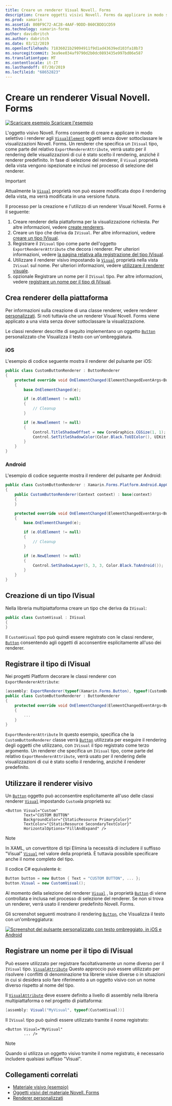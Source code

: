 ```yaml
---
title: Creare un renderer Visual Novell. Forms
description: Creare oggetti visivi Novell. Forms da applicare in modo selettivo agli oggetti visualElement senza dover sottoclassare le visualizzazioni Novell. Forms.
ms.prod: xamarin
ms.assetid: 80BF9C72-AC28-4AAF-9DDD-B60CBDD1CD59
ms.technology: xamarin-forms
author: davidbritch
ms.author: dabritch
ms.date: 03/12/2019
ms.openlocfilehash: 71836021b29094911f9d1ad43639ed103fa18b73
ms.sourcegitcommit: 3ea9ee034af9790d2b0dc0893435e997bd06e587
ms.translationtype: MT
ms.contentlocale: it-IT
ms.lasthandoff: 07/30/2019
ms.locfileid: "68652823"
---
```

# <a name="create-a-xamarinforms-visual-renderer"></a>Creare un renderer Visual Novell. Forms

[![Scaricare esempio](~/media/shared/download.png) Scaricare l'esempio](https://docs.microsoft.com/samples/xamarin/xamarin-forms-samples/userinterface-visualdemos)

L'oggetto visivo Novell. Forms consente di creare e applicare in modo selettivo i renderer agli [`VisualElement`](xref:Xamarin.Forms.VisualElement) oggetti senza dover sottoclassare le visualizzazioni Novell. Forms. Un renderer che specifica un `IVisual` tipo, come parte del relativo `ExportRendererAttribute`, verrà usato per il rendering delle visualizzazioni di cui è stato scelto il rendering, anziché il renderer predefinito. In fase di selezione del renderer, il `Visual` proprietà della vista vengono ispezionate e inclusi nel processo di selezione del renderer.

> [!IMPORTANT]
> Attualmente la [`Visual`](xref:Xamarin.Forms.VisualElement.Visual) proprietà non può essere modificata dopo il rendering della vista, ma verrà modificata in una versione futura.

Il processo per la creazione e l'utilizzo di un renderer Visual Novell. Forms è il seguente:

1. Creare renderer della piattaforma per la visualizzazione richiesta. Per altre informazioni, vedere [create renderers](#create-platform-renderers).
1. Creare un tipo che deriva da `IVisual`. Per altre informazioni, vedere [creare un tipo IVisual](#create-an-ivisual-type).
1. Registrare il `IVisual` tipo come parte dell'oggetto `ExportRendererAttribute` che decora i renderer. Per ulteriori informazioni, vedere [la pagina relativa alla registrazione del tipo IVisual](#register-the-ivisual-type).
1. Utilizzare il renderer visivo impostando la [`Visual`](xref:Xamarin.Forms.VisualElement.Visual) proprietà nella vista `IVisual` sul nome. Per ulteriori informazioni, vedere [utilizzare il renderer visuale](#consume-the-visual-renderer).
1. opzionale Registrare un nome per il `IVisual` tipo. Per altre informazioni, vedere [registrare un nome per il tipo di IVisual](#register-a-name-for-the-ivisual-type).

## <a name="create-platform-renderers"></a>Crea renderer della piattaforma

Per informazioni sulla creazione di una classe renderer, vedere renderer [personalizzati](~/xamarin-forms/app-fundamentals/custom-renderer/index.md). Si noti tuttavia che un renderer Visual Novell. Forms viene applicato a una vista senza dover sottoclassare la visualizzazione.

Le classi renderer descritte di seguito implementano un oggetto [`Button`](xref:Xamarin.Forms.Button) personalizzato che Visualizza il testo con un'ombreggiatura.

### <a name="ios"></a>iOS

L'esempio di codice seguente mostra il renderer del pulsante per iOS:

```csharp
public class CustomButtonRenderer : ButtonRenderer
{
    protected override void OnElementChanged(ElementChangedEventArgs<Button> e)
    {
        base.OnElementChanged(e);

        if (e.OldElement != null)
        {
            // Cleanup
        }

        if (e.NewElement != null)
        {
            Control.TitleShadowOffset = new CoreGraphics.CGSize(1, 1);
            Control.SetTitleShadowColor(Color.Black.ToUIColor(), UIKit.UIControlState.Normal);
        }
    }
}
```

### <a name="android"></a>Android

L'esempio di codice seguente mostra il renderer del pulsante per Android:

```csharp
public class CustomButtonRenderer : Xamarin.Forms.Platform.Android.AppCompat.ButtonRenderer
{
    public CustomButtonRenderer(Context context) : base(context)
    {
    }

    protected override void OnElementChanged(ElementChangedEventArgs<Button> e)
    {
        base.OnElementChanged(e);

        if (e.OldElement != null)
        {
            // Cleanup
        }

        if (e.NewElement != null)
        {
            Control.SetShadowLayer(5, 3, 3, Color.Black.ToAndroid());
        }
    }
}
```

## <a name="create-an-ivisual-type"></a>Creazione di un tipo IVisual

Nella libreria multipiattaforma creare un tipo che deriva da `IVisual`:

```csharp
public class CustomVisual : IVisual
{
}
```

Il `CustomVisual` tipo può quindi essere registrato con le classi renderer, [`Button`](xref:Xamarin.Forms.Button) consentendo agli oggetti di acconsentire esplicitamente all'uso dei renderer.

## <a name="register-the-ivisual-type"></a>Registrare il tipo di IVisual

Nei progetti Platform decorare le classi renderer con `ExportRendererAttribute`:

```csharp
[assembly: ExportRenderer(typeof(Xamarin.Forms.Button), typeof(CustomButtonRenderer), new[] { typeof(CustomVisual) })]
public class CustomButtonRenderer : ButtonRenderer
{
    protected override void OnElementChanged(ElementChangedEventArgs<Button> e)
    {
        ...
    }
}
```

`ExportRendererAttribute` In questo esempio, specifica che la `CustomButtonRenderer` classe verrà [`Button`](xref:Xamarin.Forms.Button) utilizzata per eseguire il rendering degli oggetti che utilizzano, con `IVisual` il tipo registrato come terzo argomento. Un renderer che specifica un `IVisual` tipo, come parte del relativo `ExportRendererAttribute`, verrà usato per il rendering delle visualizzazioni di cui è stato scelto il rendering, anziché il renderer predefinito.

## <a name="consume-the-visual-renderer"></a>Utilizzare il renderer visivo

Un [`Button`](xref:Xamarin.Forms.Button) oggetto può acconsentire esplicitamente all'uso delle classi renderer [`Visual`](xref:Xamarin.Forms.VisualElement.Visual) impostando `Custom`la proprietà su:

```xaml
<Button Visual="Custom"
        Text="CUSTOM BUTTON"
        BackgroundColor="{StaticResource PrimaryColor}"
        TextColor="{StaticResource SecondaryTextColor}"
        HorizontalOptions="FillAndExpand" />
```

> [!NOTE]
> In XAML, un convertitore di tipi Elimina la necessità di includere il suffisso "Visual" [`Visual`](xref:Xamarin.Forms.VisualElement.Visual) nel valore della proprietà. È tuttavia possibile specificare anche il nome completo del tipo.

Il codice C# equivalente è:

```csharp
Button button = new Button { Text = "CUSTOM BUTTON", ... };
button.Visual = new CustomVisual();
```

Al momento della selezione del renderer [`Visual`](xref:Xamarin.Forms.VisualElement.Visual) , la proprietà [`Button`](xref:Xamarin.Forms.Button) di viene controllata e inclusa nel processo di selezione del renderer. Se non si trova un renderer, verrà usato il renderer predefinito Novell. Forms.

Gli screenshot seguenti mostrano il rendering [`Button`](xref:Xamarin.Forms.Button), che Visualizza il testo con un'ombreggiatura:

[![Screenshot del pulsante personalizzato con testo ombreggiato, in iOS e Android](material-visual-images/custom-button.png "Pulsante con testo ombreggiato")](material-visual-images/custom-button-large.png#lightbox)

## <a name="register-a-name-for-the-ivisual-type"></a>Registrare un nome per il tipo di IVisual

Può essere utilizzato per registrare facoltativamente un nome diverso per il `IVisual` tipo. [`VisualAttribute`](xref:Xamarin.Forms.VisualAttribute) Questo approccio può essere utilizzato per risolvere i conflitti di denominazione tra librerie visive diverse o in situazioni in cui si desidera solo fare riferimento a un oggetto visivo con un nome diverso rispetto al nome del tipo.

Il [`VisualAttribute`](xref:Xamarin.Forms.VisualAttribute) deve essere definito a livello di assembly nella libreria multipiattaforma o nel progetto di piattaforma:

```csharp
[assembly: Visual("MyVisual", typeof(CustomVisual))]
```

Il `IVisual` tipo può quindi essere utilizzato tramite il nome registrato:

```xaml
<Button Visual="MyVisual"
        ... />
```

> [!NOTE]
> Quando si utilizza un oggetto visivo tramite il nome registrato, è necessario includere qualsiasi suffisso "Visual".

## <a name="related-links"></a>Collegamenti correlati

- [Materiale visivo (esempio)](https://docs.microsoft.com/samples/xamarin/xamarin-forms-samples/userinterface-visualdemos)
- [Oggetti visivi del materiale Novell. Forms](material-visual.md)
- [Renderer personalizzati](~/xamarin-forms/app-fundamentals/custom-renderer/index.md)
